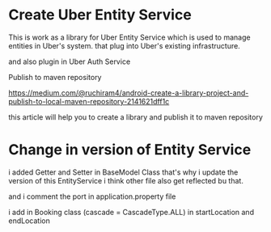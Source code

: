 # Create Uber Entity Service 

This is work as a library for Uber Entity Service
which is used to manage entities in Uber's system.
that plug into Uber's existing infrastructure.

and also plugin in Uber Auth Service 

Publish to maven repository 

https://medium.com/@ruchiram4/android-create-a-library-project-and-publish-to-local-maven-repository-2141621dff1c

this article will help you to create a library and publish it to maven repository

# Change in version of Entity Service

i added Getter and Setter in BaseModel Class that's why i update the version of this 
EntityService i think other file also get reflected bu that.

and i comment the port in application.property file

 i add in Booking class (cascade = CascadeType.ALL) in startLocation and endLocation
 